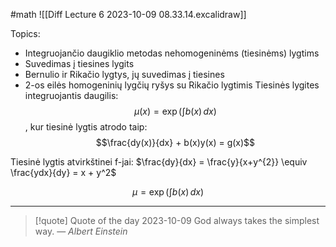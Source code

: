 #math
![[Diff Lecture 6 2023-10-09 08.33.14.excalidraw]]

Topics:
- Integruojančio daugiklio metodas nehomogeninėms (tiesinėms) lygtims
- Suvedimas į tiesines lygits
- Bernulio ir Rikačio lygtys, jų suvedimas į tiesines 
- 2-os eilės homogeninių lygčių ryšys su Rikačio lygtimis
Tiesinės lygites integruojantis daugilis:
$$\mu(x) = \exp\left( \int b(x) \, dx  \right)$$, kur tiesinė lygtis atrodo taip: $$\frac{dy(x)}{dx} + b(x)y(x) = g(x)$$

Tiesinė lygtis atvirkštinei f-jai: $\frac{dy}{dx} = \frac{y}{x+y^{2}} \equiv \frac{ydx}{dy} = x + y^2$

$$\mu=\exp\left( \int b(x) \, dx  \right)$$

---
>[!quote] Quote of the day 2023-10-09
> God always takes the simplest way.
> — <cite>Albert Einstein</cite>